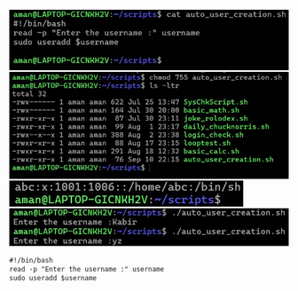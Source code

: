 ![](https://github.com/amancs1422/Practice_Shell_Scripting/blob/46af95a6ef5870a478441192d0f6ac1b01a082d1/Images/Auto_User_Creation1.jpg)
![](https://github.com/amancs1422/Practice_Shell_Scripting/blob/01130e5c448955e096ca73d4bd5411e1c4f46422/Images/Auto_User_Creation2.jpg)
![](https://github.com/amancs1422/Practice_Shell_Scripting/blob/a8c7a9e21319b7470782fe1abcc77cbe9c5d360c/Images/Auto_User_Creation3.jpg)
![](https://github.com/amancs1422/Practice_Shell_Scripting/blob/28d332569eb57949b52c0a7c4a000ba1c3ab6523/Images/Auto_User_Creation4.jpg)
```
#!/bin/bash
read -p "Enter the username :" username
sudo useradd $username
```